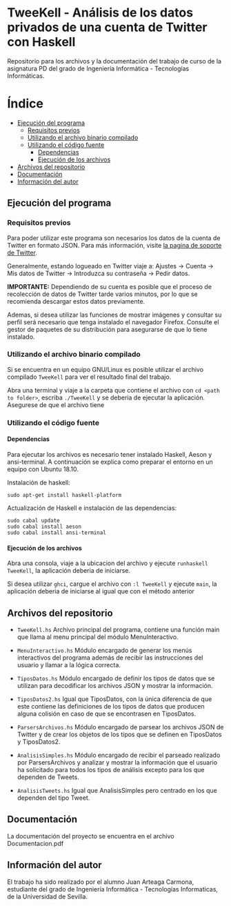 # TweeKell - Análisis de los datos privados de una cuenta de Twitter con Haskell
Repositorio para los archivos y la documentación del trabajo de curso de la asignatura PD del grado de Ingeniería Informática - Tecnologías Informáticas.

# Índice
* [Ejecución del programa](#ejecución-del-programa)
   * [Requisitos previos](#requisitos-previos)
   * [Utilizando el archivo binario compilado](#utilizando-el-archivo-binario-compilado)
   * [Utilizando el código fuente](#utilizando-el-código-fuente)
      * [Dependencias](#dependencias)
      * [Ejecución de los archivos](#ejecución-de-los-archivos)
* [Archivos del repositorio](#archivos-del-repositorio)
* [Documentación](#documentación)
* [Información del autor](#información-del-autor)




## Ejecución del programa

### Requisitos previos
Para poder utilizar este programa son necesarios los datos de la cuenta de Twitter en formato JSON.
Para más información, visite [la pagina de soporte de Twitter](https://help.twitter.com/es/managing-your-account/accessing-your-twitter-data).

Generalmente, estando logueado en Twitter viaje a: Ajustes -> Cuenta -> Mis datos de Twitter -> Introduzca su contraseña -> Pedir datos.

**IMPORTANTE:** Dependiendo de su cuenta es posible que el proceso de recolección de datos de Twitter tarde varios minutos, por lo que se recomienda descargar estos datos previamente.

Ademas, si desea utilizar las funciones de mostrar imágenes y consultar su perfil será necesario que tenga instalado el navegador Firefox. Consulte el gestor de paquetes de su distribución para asegurarse de que lo tiene instalado.

### Utilizando el archivo binario compilado
Si se encuentra en un equipo GNU/Linux es posible utilizar el archivo compilado ```TweeKell``` para ver el resultado final del trabajo.

Abra una terminal y viaje a la carpeta que contiene el archivo con ```cd <path to folder>```, escriba ```./TweeKell``` y se deberia de ejecutar la aplicación. Asegurese de que el archivo tiene


### Utilizando el código fuente
#### Dependencias
Para ejecutar los archivos es necesario tener instalado Haskell, Aeson y ansi-terminal.
A continuación se explica como preparar el entorno en un equipo con Ubuntu 18.10.

Instalación de haskell:
```
sudo apt-get install haskell-platform
```

Actualización de Haskell e instalación de las dependencias:
```
sudo cabal update
sudo cabal install aeson
sudo cabal install ansi-terminal
```

#### Ejecución de los archivos
Abra una consola, viaje a la ubicacion del archivo y ejecute ```runhaskell TweeKell```, la aplicación deberia de iniciarse.

Si desea utilizar `ghci`, cargue el archivo con ```:l TweeKell``` y ejecute ```main```, la aplicación deberia de iniciarse al igual que con el método anterior


## Archivos del repositorio


  * ```TweeKell.hs```
    Archivo principal del programa, contiene una función main que llama al menu principal del módulo MenuInteractivo.

  * ```MenuInteractivo.hs```
    Módulo encargado de generar los menús interactivos del programa además de recibir las instrucciones del usuario y llamar a la lógica correcta.

  * ```TiposDatos.hs```
    Módulo encargado de definir los tipos de datos que se utilizan para decodificar los archivos JSON y mostrar la información.

  * ```TiposDatos2.hs```
    Igual que TiposDatos, con la única diferencia de que este contiene las definiciones de los tipos de datos que producen alguna colisión en caso de que se encontrasen en TiposDatos.

  * ```ParsersArchivos.hs```
    Módulo encargado de parsear los archivos JSON de Twitter y de crear los objetos de los tipos que se definen en TiposDatos y TiposDatos2.

  * ```AnalisisSimples.hs```
    Módulo encargado de recibir el parseado realizado por ParsersArchivos y analizar y mostrar la información que el usuario ha solicitado para todos los tipos de análisis excepto para los que dependen de Tweets.

  * ```AnalisisTweets.hs```
    Igual que AnalisisSimples pero centrado en los que dependen del tipo Tweet.


## Documentación
La documentación del proyecto se encuentra en el archivo Documentacion.pdf

## Información del autor
El trabajo ha sido realizado por el alumno Juan Arteaga Carmona, estudiante del grado de Ingeniería Informática - Tecnologías Informaticas, de la Universidad de Sevilla.
